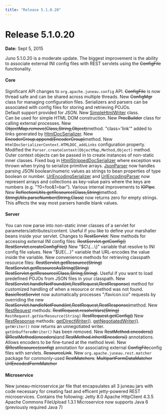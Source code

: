 ```yaml
---
title: "Release 5.1.0.20"
---
```


# Release 5.1.0.20

**Date:** Sept 5, 2015

Juno 5.1.0.20 is a moderate update.
The biggest improvement is the ability to associate external INI config files with REST servlets using the ~~ConfigFile~~ functionality.

#### Core

Significant API changes to `org.apache.juneau.config` API.
~~ConfigFile~~ is now thread safe and can be shared across multiple threads.
New ~~ConfigMgr~~ class for managing configuration files.
Serializers and parsers can be associated with config files for storing and retrieving POJOs.  
Default support provided for JSON.
New [SimpleHtmlWriter]({{API_DOCS}}/org/apache/juneau/html/SimpleHtmlWriter.html) class.  
Can be used for simple HTML DOM construction.
New ~~ProcBuilder~~ class for calling external processes.
New ~~ObjectMap.remove(Class,String,Object)~~method.
"class='link'" added to links generated by [HtmlDocSerializer]({{API_DOCS}}/org/apache/juneau/html/HtmlDocSerializer.html).
New ~~EncoderGroup.append(EncoderGroup)~~method.
New `HtmlDocSerializerContext.HTMLDOC_addLinks` configuration property.
Modified the `Parser.createContext(ObjectMap,Method,Object)` method.  
Outer context objects can be passed in to create instances of non-static inner classes.
Fixed bug in [HtmlStrippedDocSerializer]({{API_DOCS}}/org/apache/juneau/html/HtmlStrippedDocSerializer.html) where exception was thrown when trying to serialize primitive arrays.
[JsonParser]({{API_DOCS}}/org/apache/juneau/json/JsonParser.html) now handles parsing JSON boolean/numeric values as strings to bean properties of type boolean or number. 
[UrlEncodingSerializer]({{API_DOCS}}/org/apache/juneau/urlencoding/UrlEncodingSerializer.html) and [UrlEncodingParser]({{API_DOCS}}/org/apache/juneau/urlencoding/UrlEncodingParser.html) now 
represent arrays and collections as key-value pairs where the keys are numbers (e.g. "?0=foo&1=bar").
Various internal improvements to ~~IOPipe~~.
New ~~ReflectionUtils.getResource(Class,String)~~method.
~~StringUtils.parseNumber(String,Class)~~ now returns zero for empty strings. 
This affects the way most parsers handle blank values.

#### Server

You can now parse into non-static inner classes of a servlet for parameters/attributes/content.
Useful if you like to define your marshaller beans inside your servlet.
Changes to ~~RestServlet~~:
New methods for accessing external INI config files:
~~RestServlet.getConfig()~~
~~RestServlet.createConfigFile()~~
New "$C\{...\}" variable that resolve to INI config file values.
New "$UE\{...\}" variable that  URL-encodes the value inside the variable.
New convenience methods for retrieving classpath resource files:
~~RestServlet.getResource(String)~~
~~RestServlet.getResourceAsString(String)~~
~~RestServlet.getResource(Class,String,String)~~.
Useful if you want to load predefined POJOs from JSON files in your classpath.
New ~~RestServlet.handleNotFound(int,RestRequest,RestResponse)~~ method for customized handling
of when a resource or method was not found.  
~~BasicRestServlet~~ now automatically processes "/favicon.ico" requests by 
overriding the new ~~RestServlet.handleNotFound(int,RestRequest,RestResponse)~~method.
New [RestRequest]({{API_DOCS}}/org/apache/juneau/rest/RestRequest.html) methods: 
~~RestRequest.resolveVars(String)~~
`RestRequest.getVarResource(String)`
~~RestRequest.getConfig()~~
New [RestResponse]({{API_DOCS}}/org/apache/juneau/rest/RestResponse.html) methods: 
[getDirectWriter()]({{API_DOCS}}/org/apache/juneau/rest/RestResponse.html#getDirectWriter(String)).
[getNegotiatedWriter()]({{API_DOCS}}/org/apache/juneau/rest/RestResponse.html#getNegotiatedWriter()).  
`getWriter()` now returns an unnegotiated writer.  
`getUnbufferedWriter()` has been removed.
New ~~RestMethod.encoders() @RestMethod(encoders)~~and 
~~RestMethod.inheritEncoders()~~ annotations.  
Allows encoders to be fine-tuned at the method level.
New ~~@RestResource(config)~~ annotation for associating external ~~ConfigFile~~config files with servlets.
~~ResourceLink~~.
New `org.apache.juneau.rest.matcher` package for commonly-used ~~RestMatchers~~:
~~MultipartFormDataMatcher~~
~~UrlEncodedFormMatcher~~

#### Microservice

New juneau-microservice.jar file that encapsulates all 3 juneau jars with code necessary for creating fast and efficent jetty-powered REST microservices.
Contains the following:
Jetty 8.0
Apache HttpClient 4.3.5
Apache Commons FileUpload 1.3.1
Microservice now supports Java 6 (previously required Java 7)
